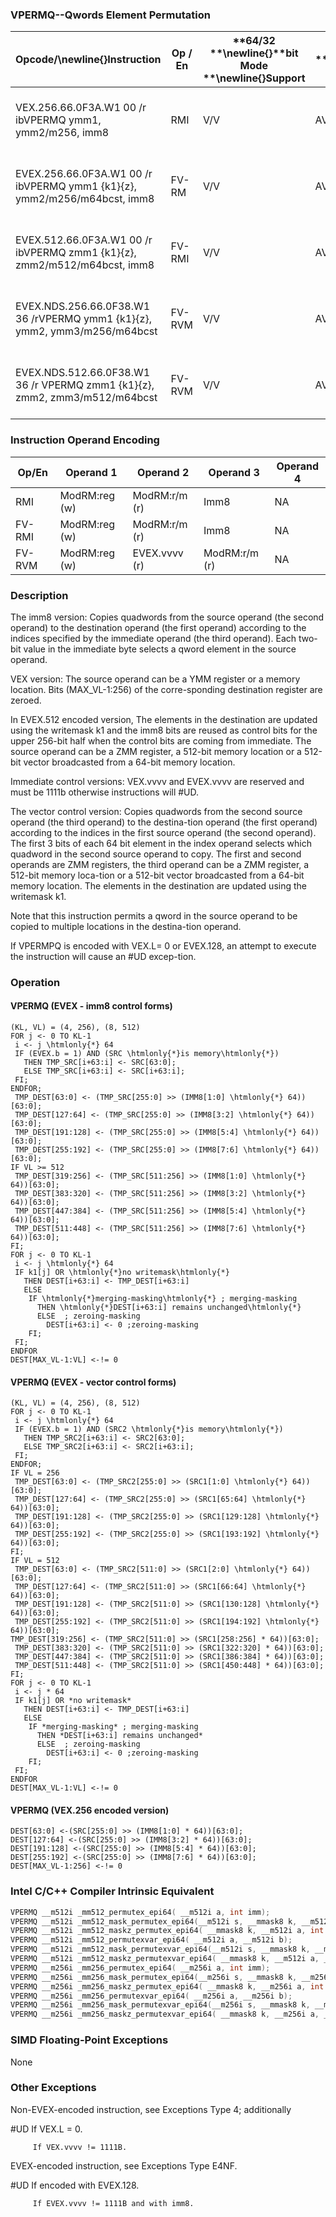### VPERMQ--Qwords Element Permutation


|**Opcode/**\newline{}**Instruction**|**Op / En**|**64/32 **\newline{}**bit Mode **\newline{}**Support**|**CPUID **\newline{}**Feature **\newline{}**Flag**|**Description**|
|------------------------------------|-----------|------------------------------------------------------|--------------------------------------------------|---------------|
|VEX.256.66.0F3A.W1 00 /r ibVPERMQ ymm1, ymm2/m256, imm8|RMI|V/V|AVX2|Permute qwords in ymm2/m256 using indices in imm8 and store the result in ymm1.|
|EVEX.256.66.0F3A.W1 00 /r ibVPERMQ ymm1 {k1}{z}, ymm2/m256/m64bcst, imm8|FV-RM|V/V|AVX512VLAVX512F|Permute qwords in ymm2/m256/m64bcst using indexes in imm8 and store the result in ymm1.|
|EVEX.512.66.0F3A.W1 00 /r ibVPERMQ zmm1 {k1}{z}, zmm2/m512/m64bcst, imm8|FV-RMI|V/V|AVX512F|Permute qwords in zmm2/m512/m64bcst using indices in imm8 and store the result in zmm1.|
|EVEX.NDS.256.66.0F38.W1 36 /rVPERMQ ymm1 {k1}{z}, ymm2, ymm3/m256/m64bcst|FV-RVM|V/V|AVX512VLAVX512F|Permute qwords in ymm3/m256/m64bcst using indexes in ymm2 and store the result in ymm1.|
|EVEX.NDS.512.66.0F38.W1 36 /r VPERMQ zmm1 {k1}{z}, zmm2, zmm3/m512/m64bcst|FV-RVM|V/V|AVX512F|Permute qwords in zmm3/m512/m64bcst using indices in zmm2 and store the result in zmm1.|
### Instruction Operand Encoding


|Op/En|Operand 1|Operand 2|Operand 3|Operand 4|
|-----|---------|---------|---------|---------|
|RMI|ModRM:reg (w)|ModRM:r/m (r)|Imm8|NA|
|FV-RMI|ModRM:reg (w)|ModRM:r/m (r)|Imm8|NA|
|FV-RVM|ModRM:reg (w)|EVEX.vvvv (r)|ModRM:r/m (r)|NA|
### Description


The imm8 version: Copies quadwords from the source operand (the second operand) to the destination operand (the first operand) according to the indices specified by the immediate operand (the third operand). Each two-bit value in the immediate byte selects a qword element in the source operand. 

VEX version: The source operand can be a YMM register or a memory location. Bits (MAX_VL-1:256) of the corre-sponding destination register are zeroed.

In EVEX.512 encoded version, The elements in the destination are updated using the writemask k1 and the imm8 bits are reused as control bits for the upper 256-bit half when the control bits are coming from immediate. The source operand can be a ZMM register, a 512-bit memory location or a 512-bit vector broadcasted from a 64-bit memory location.

Immediate control versions: VEX.vvvv and EVEX.vvvv are reserved and must be 1111b otherwise instructions will #UD.

The vector control version: Copies quadwords from the second source operand (the third operand) to the destina-tion operand (the first operand) according to the indices in the first source operand (the second operand). The first 3 bits of each 64 bit element in the index operand selects which quadword in the second source operand to copy. The first and second operands are ZMM registers, the third operand can be a ZMM register, a 512-bit memory loca-tion or a 512-bit vector broadcasted from a 64-bit memory location. The elements in the destination are updated using the writemask k1.

Note that this instruction permits a qword in the source operand to be copied to multiple locations in the destina-tion operand. 

If VPERMPQ is encoded with VEX.L= 0 or EVEX.128, an attempt to execute the instruction will cause an #UD excep-tion.


### Operation
#### VPERMQ (EVEX - imm8 control forms)
```info-verb
(KL, VL) = (4, 256), (8, 512)
FOR j  <- 0 TO KL-1
 i  <- j \htmlonly{*} 64
 IF (EVEX.b = 1) AND (SRC \htmlonly{*}is memory\htmlonly{*})
   THEN TMP_SRC[i+63:i] <-  SRC[63:0];
   ELSE TMP_SRC[i+63:i]  <- SRC[i+63:i];
 FI;
ENDFOR;
 TMP_DEST[63:0] <-  (TMP_SRC[255:0] >> (IMM8[1:0] \htmlonly{*} 64))[63:0];
 TMP_DEST[127:64]  <- (TMP_SRC[255:0] >> (IMM8[3:2] \htmlonly{*} 64))[63:0];
 TMP_DEST[191:128] <-  (TMP_SRC[255:0] >> (IMM8[5:4] \htmlonly{*} 64))[63:0];
 TMP_DEST[255:192]  <- (TMP_SRC[255:0] >> (IMM8[7:6] \htmlonly{*} 64))[63:0];
IF VL >= 512
 TMP_DEST[319:256] <-  (TMP_SRC[511:256] >> (IMM8[1:0] \htmlonly{*} 64))[63:0];
 TMP_DEST[383:320]  <- (TMP_SRC[511:256] >> (IMM8[3:2] \htmlonly{*} 64))[63:0];
 TMP_DEST[447:384] <-  (TMP_SRC[511:256] >> (IMM8[5:4] \htmlonly{*} 64))[63:0];
 TMP_DEST[511:448] <-  (TMP_SRC[511:256] >> (IMM8[7:6] \htmlonly{*} 64))[63:0];
FI;
FOR j  <- 0 TO KL-1
 i <-  j \htmlonly{*} 64
 IF k1[j] OR \htmlonly{*}no writemask\htmlonly{*}
   THEN DEST[i+63:i] <-  TMP_DEST[i+63:i]
   ELSE 
    IF \htmlonly{*}merging-masking\htmlonly{*} ; merging-masking
      THEN \htmlonly{*}DEST[i+63:i] remains unchanged\htmlonly{*}
      ELSE  ; zeroing-masking
        DEST[i+63:i]  <- 0 ;zeroing-masking
    FI;
 FI;
ENDFOR
DEST[MAX_VL-1:VL]  <- != 0
```
#### VPERMQ (EVEX - vector control forms)
```info-verb
(KL, VL) = (4, 256), (8, 512)
FOR j  <- 0 TO KL-1
 i <-  j \htmlonly{*} 64
 IF (EVEX.b = 1) AND (SRC2 \htmlonly{*}is memory\htmlonly{*})
   THEN TMP_SRC2[i+63:i] <-  SRC2[63:0];
   ELSE TMP_SRC2[i+63:i] <-  SRC2[i+63:i];
 FI;
ENDFOR;
IF VL = 256
 TMP_DEST[63:0]  <- (TMP_SRC2[255:0] >> (SRC1[1:0] \htmlonly{*} 64))[63:0];
 TMP_DEST[127:64]  <- (TMP_SRC2[255:0] >> (SRC1[65:64] \htmlonly{*} 64))[63:0];
 TMP_DEST[191:128] <-  (TMP_SRC2[255:0] >> (SRC1[129:128] \htmlonly{*} 64))[63:0];
 TMP_DEST[255:192] <-  (TMP_SRC2[255:0] >> (SRC1[193:192] \htmlonly{*} 64))[63:0];
FI;
IF VL = 512
 TMP_DEST[63:0]  <- (TMP_SRC2[511:0] >> (SRC1[2:0] \htmlonly{*} 64))[63:0];
 TMP_DEST[127:64] <-  (TMP_SRC2[511:0] >> (SRC1[66:64] \htmlonly{*} 64))[63:0];
 TMP_DEST[191:128] <-  (TMP_SRC2[511:0] >> (SRC1[130:128] \htmlonly{*} 64))[63:0];
 TMP_DEST[255:192] <-  (TMP_SRC2[511:0] >> (SRC1[194:192] \htmlonly{*} 64))[63:0];
TMP_DEST[319:256]  <- (TMP_SRC2[511:0] >> (SRC1[258:256] * 64))[63:0];
 TMP_DEST[383:320]  <- (TMP_SRC2[511:0] >> (SRC1[322:320] * 64))[63:0];
 TMP_DEST[447:384]  <- (TMP_SRC2[511:0] >> (SRC1[386:384] * 64))[63:0];
 TMP_DEST[511:448] <-  (TMP_SRC2[511:0] >> (SRC1[450:448] * 64))[63:0];
FI;
FOR j  <- 0 TO KL-1
 i <-  j * 64
 IF k1[j] OR *no writemask*
   THEN DEST[i+63:i]  <- TMP_DEST[i+63:i]
   ELSE 
    IF *merging-masking* ; merging-masking
      THEN *DEST[i+63:i] remains unchanged*
      ELSE  ; zeroing-masking
        DEST[i+63:i] <-  0 ;zeroing-masking
    FI;
 FI;
ENDFOR
DEST[MAX_VL-1:VL]  <- != 0
```
#### VPERMQ (VEX.256 encoded version)
```info-verb
DEST[63:0]  <-(SRC[255:0] >> (IMM8[1:0] * 64))[63:0];
DEST[127:64] <- (SRC[255:0] >> (IMM8[3:2] * 64))[63:0];
DEST[191:128] <- (SRC[255:0] >> (IMM8[5:4] * 64))[63:0];
DEST[255:192]  <-(SRC[255:0] >> (IMM8[7:6] * 64))[63:0];
DEST[MAX_VL-1:256]  <- != 0
```

### Intel C/C++ Compiler Intrinsic Equivalent

```cpp
VPERMQ __m512i _mm512_permutex_epi64( __m512i a, int imm);
VPERMQ __m512i _mm512_mask_permutex_epi64(__m512i s, __mmask8 k, __m512i a, int imm);
VPERMQ __m512i _mm512_maskz_permutex_epi64( __mmask8 k, __m512i a, int imm);
VPERMQ __m512i _mm512_permutexvar_epi64( __m512i a, __m512i b);
VPERMQ __m512i _mm512_mask_permutexvar_epi64(__m512i s, __mmask8 k, __m512i a, __m512i b);
VPERMQ __m512i _mm512_maskz_permutexvar_epi64( __mmask8 k, __m512i a, __m512i b);
VPERMQ __m256i _mm256_permutex_epi64( __m256i a, int imm);
VPERMQ __m256i _mm256_mask_permutex_epi64(__m256i s, __mmask8 k, __m256i a, int imm);
VPERMQ __m256i _mm256_maskz_permutex_epi64( __mmask8 k, __m256i a, int imm);
VPERMQ __m256i _mm256_permutexvar_epi64( __m256i a, __m256i b);
VPERMQ __m256i _mm256_mask_permutexvar_epi64(__m256i s, __mmask8 k, __m256i a, __m256i b);
VPERMQ __m256i _mm256_maskz_permutexvar_epi64( __mmask8 k, __m256i a, __m256i b);
```
### SIMD Floating-Point Exceptions


None

### Other Exceptions


Non-EVEX-encoded instruction, see Exceptions Type 4; additionally

#UD If VEX.L = 0.

         If VEX.vvvv != 1111B.

EVEX-encoded instruction, see Exceptions Type E4NF.

#UD If encoded with EVEX.128.

         If EVEX.vvvv != 1111B and with imm8.


